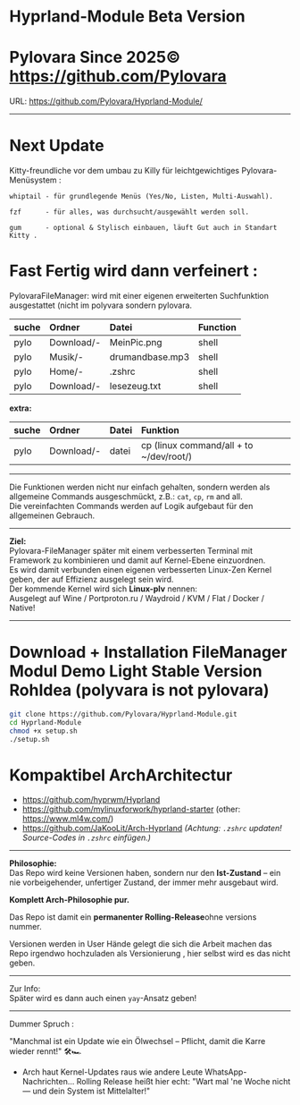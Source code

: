 # Hyprland-Module Beta Version

# Pylovara Since 2025© https://github.com/Pylovara

URL: https://github.com/Pylovara/Hyprland-Module/

---
# Next Update 



Kitty-freundliche vor dem umbau zu Killy für leichtgewichtiges Pylovara-Menüsystem :

    whiptail - für grundlegende Menüs (Yes/No, Listen, Multi-Auswahl).

    fzf      - für alles, was durchsucht/ausgewählt werden soll.

    gum      - optional & Stylisch einbauen, läuft Gut auch in Standart Kitty .


# Fast Fertig wird dann verfeinert :

PylovaraFileManager: wird mit einer eigenen erweiterten Suchfunktion ausgestattet (nicht im polyvara sondern pylovara.

| suche | Ordner | Datei | Function |
|:-----|:-------|:------|:---------|
| pylo | Download/- | MeinPic.png | shell |
| pylo | Musik/- | drumandbase.mp3 | shell |
| pylo | Home/- | .zshrc | shell |
| pylo | Download/- | lesezeug.txt | shell |

**extra:**

| suche | Ordner | Datei | Funktion |
|:-----|:-------|:------|:---------|
| pylo | Download/- | datei | cp (linux command/all + to ~/dev/root/) |

---

Die Funktionen werden nicht nur einfach gehalten, sondern werden als allgemeine Commands ausgeschmückt, z.B.: `cat`, `cp`, `rm` and all.  
Die vereinfachten Commands werden auf Logik aufgebaut für den allgemeinen Gebrauch.

---

**Ziel:**  
Pylovara-FileManager später mit einem verbesserten Terminal mit Framework zu kombinieren und damit auf Kernel-Ebene einzuordnen.  
Es wird damit verbunden einen eigenen verbesserten Linux-Zen Kernel geben, der auf Effizienz ausgelegt sein wird.  
Der kommende Kernel wird sich **Linux-plv** nennen:  
Ausgelegt auf Wine / Portproton.ru / Waydroid / KVM / Flat / Docker / Native!

---

# Download + Installation FileManager Modul   Demo Light Stable Version  RohIdea (polyvara is not pylovara) 

```bash
git clone https://github.com/Pylovara/Hyprland-Module.git
cd Hyprland-Module
chmod +x setup.sh
./setup.sh
```

# Kompaktibel ArchArchitectur 

- https://github.com/hyprwm/Hyprland
- https://github.com/mylinuxforwork/hyprland-starter (other: https://www.ml4w.com/)
- https://github.com/JaKooLit/Arch-Hyprland *(Achtung: `.zshrc` updaten! Source-Codes in `.zshrc` einfügen.)*

---

**Philosophie:**  
Das Repo wird keine Versionen haben, sondern nur den **Ist-Zustand** – 
ein nie vorbeigehender, unfertiger Zustand, der immer mehr ausgebaut wird.  

**Komplett Arch-Philosophie pur.**

Das Repo ist damit ein **permanenter Rolling-Release**ohne versions nummer.

Versionen werden in User Hände gelegt die sich die Arbeit machen das Repo 
irgendwo hochzuladen als Versionierung , hier selbst wird es das nicht geben.

---

Zur Info:  
Später wird es dann auch einen `yay`-Ansatz geben!

---

Dummer Spruch :

"Manchmal ist ein Update wie ein Ölwechsel – Pflicht, damit die Karre wieder rennt!" 🛠️🏎️
- Arch haut Kernel-Updates raus wie andere Leute WhatsApp-Nachrichten...
Rolling Release heißt hier echt: "Wart mal 'ne Woche nicht — und dein System ist Mittelalter!"

